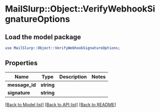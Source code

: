 # MailSlurp::Object::VerifyWebhookSignatureOptions

## Load the model package
```perl
use MailSlurp::Object::VerifyWebhookSignatureOptions;
```

## Properties
Name | Type | Description | Notes
------------ | ------------- | ------------- | -------------
**message_id** | **string** |  | 
**signature** | **string** |  | 

[[Back to Model list]](../README#documentation-for-models) [[Back to API list]](../README#documentation-for-api-endpoints) [[Back to README]](../README)


